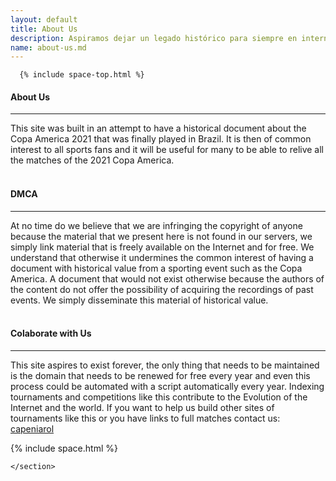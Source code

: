 ```yaml
---
layout: default
title: About Us
description: Aspiramos dejar un legado histórico para siempre en internet de torneos y competencias deportivas
name: about-us.md
---
```


<div class="container">
  <div class="row">
    <section>

      {% include space-top.html %}

<h4> About Us</h4>
<hr>

This site was built in an attempt to have a historical document about the Copa America 2021 that was finally played in Brazil. It is then of common interest to all sports fans and it will be useful for many to be able to relive all the matches of the 2021 Copa America.
<br>
<br>
<h4>DMCA</h4>
<hr>

At no time do we believe that we are infringing the copyright of anyone because the material that we present here is not found in
our servers, we simply link material that is freely available on the Internet and for free. We understand
that otherwise it undermines the common interest of having a document with historical value from a sporting event such as the Copa America. A document that would not exist otherwise because the authors of the content do not offer the possibility of acquiring the
recordings of past events. We simply disseminate this material of historical value.
<br>
<br>
<h4>Colaborate with Us</h4>
<hr>

This site aspires to exist forever, the only thing that needs to be maintained is the domain that needs to be renewed for free every year and even this process could be automated with a script automatically every year. Indexing tournaments and competitions like this contribute to the <span>Evolution</span> of the Internet and the world. If you want to help us build other sites of tournaments like this or you have links to full matches contact us:<br>
<i class="fa fa-github"></i> <a href="https://github.com/capeniarol"> capeniarol</a>

  {% include space.html %}

    </section>
  </div>
</div>
